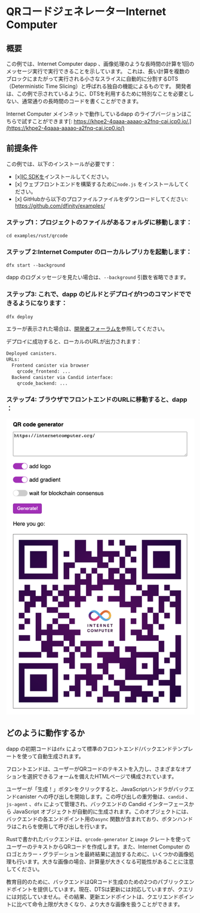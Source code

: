 # QRコードジェネレーターInternet Computer

## 概要

この例では、Internet Computer dapp 、画像処理のような長時間の計算を1回のメッセージ実行で実行できることを示しています。
これは、長い計算を複数のブロックにまたがって実行される小さなスライスに自動的に分割するDTS（Deterministic Time Slicing）と呼ばれる独自の機能によるものです。
開発者は、この例で示されているように、DTSを利用するために特別なことを必要としない、通常通りの長時間のコードを書くことができます。

Internet Computer メインネットで動作しているdapp のライブバージョンはこちらで試すことができます[: https://khpe2-4qaaa-aaaao-a2fnq-cai.icp0.io/.](https://khpe2-4qaaa-aaaao-a2fnq-cai.icp0.io/)

## 前提条件

この例では、以下のインストールが必要です：

- \[x\][IC SDKを](https://internetcomputer.org/docs/current/developer-docs/setup/install/index.mdx)インストールしてください。
- \[x\] ウェブフロントエンドを構築するために`node.js` をインストールしてください。
- \[x\] GitHubから以下のプロファイルファイルをダウンロードしてください: https://github.com/dfinity/examples/

### ステップ1：プロジェクトのファイルがあるフォルダに移動します：

    cd examples/rust/qrcode

### ステップ 2:Internet Computer のローカルレプリカを起動します：

    dfx start --background

dapp のログメッセージを見たい場合は、`--background` 引数を省略できます。

### ステップ3: これで、dapp のビルドとデプロイが1つのコマンドでできるようになります：

    dfx deploy

エラーが表示された場合は、[開発者フォーラムを](https://forum.dfinity.org/)参照してください。

デプロイに成功すると、ローカルのURLが出力されます：

    Deployed canisters.
    URLs:
      Frontend canister via browser
        qrcode_frontend: ...
      Backend canister via Candid interface:
        qrcode_backend: ...

### ステップ4: ブラウザでフロントエンドのURLに移動すると、dapp ：

![Screenshot of the frontend UI](./_attachments/screenshot.png)

## どのように動作するか

dapp の初期コードは`dfx` によって標準のフロントエンド/バックエンドテンプレートを使って自動生成されます。

フロントエンドは、ユーザーがQRコードのテキストを入力し、さまざまなオプションを選択できるフォームを備えたHTMLページで構成されています。

ユーザーが「生成！」ボタンをクリックすると、JavaScriptハンドラがバックエンドcanister への呼び出しを開始します。この呼び出しの重労働は、`candid` 、`js-agent` 、`dfx` によって管理され、バックエンドの Candid インターフェースから JavaScript オブジェクトが自動的に生成されます。このオブジェクトには、バックエンドの各エンドポイント用の`async` 関数が含まれており、ボタンハンドラはこれらを使用して呼び出しを行います。

Rustで書かれたバックエンドは、`qrcode-generator` と`image` クレートを使ってユーザーのテキストからQRコードを作成します。また、Internet Computer のロゴとカラー・グラデーションを最終結果に追加するために、いくつかの画像処理も行います。大きな画像の場合、計算量が大きくなる可能性があることに注意してください。

教育目的のために、バックエンドはQRコード生成のための2つのパブリックエンドポイントを提供しています。現在、DTSは更新には対応していますが、クエリには対応していません。その結果、更新エンドポイントは、クエリエンドポイントに比べて命令上限が大きくなり、より大きな画像を扱うことができます。

<!---
# QR code generator on the Internet Computer

## Overview

This example shows that an Internet Computer dapp can perform a long-running computation, like image processing, in a single message execution.
This is possible due to a unique feature called Deterministic Time Slicing (DTS), which automatically divides long computations into smaller slices executed across multiple blocks.
Developers can write long-running code as usual that doesn't require anything special to take advantage of DTS, as demonstrated in this example.

You can try the live version of the dapp running on the Internet Computer mainnet here: [https://khpe2-4qaaa-aaaao-a2fnq-cai.icp0.io/](https://khpe2-4qaaa-aaaao-a2fnq-cai.icp0.io/).

## Prerequisites
This example requires an installation of:

- [x] Install the [IC SDK](https://internetcomputer.org/docs/current/developer-docs/setup/install/index.mdx).
- [x] Install `node.js` to build the web frontend.
- [x] Download the following profile files from GitHub: https://github.com/dfinity/examples/

### Step 1: Navigate into the folder containing the project's files:

```
cd examples/rust/qrcode
```

### Step 2: Start a local replica of the Internet Computer by running:

```
dfx start --background
```

You can omit the `--background` argument if you want to see log messages of the dapp.

### Step 3: Now you can build and deploy the dapp with a single command:

```
dfx deploy
```

If you see any error, it might be worthwhile to consult the [developer forum](https://forum.dfinity.org/).

In case of successful deployment, you will see an output with local URLs:

```
Deployed canisters.
URLs:
  Frontend canister via browser
    qrcode_frontend: ...
  Backend canister via Candid interface:
    qrcode_backend: ...
```

### Step 4: Navigate to the frontend URL in your browser and you'll be able to interact with the dapp:

![Screenshot of the frontend UI](./_attachments/screenshot.png)


## How it works

The initial code of the dapp is autogenerated by `dfx` using the standard frontend/backend template.

The frontend consists of an HTML page with a form where users can enter text for the QR code and choose various options.

When the user clicks the "Generate!" button, a JavaScript handler initiates a call to the backend canister. The heavy-lifting of this call is managed by `candid`, `js-agent`, and `dfx`, which automatically generates a JavaScript object from the backend's Candid interface. That object contains `async` functions for each of the backend's endpoints, and the button handler uses them to make the calls.

The backend, written in Rust, uses the `qrcode-generator` and `image` crates to create a QR code from user text. It also performs some image processing, to add the Internet Computer logo and a color gradient to the final result. Note the amount of computational work may be significant for large images.

For educational purposes, the backend offers two public endpoints for QR code generation: one for updates and another for queries. Currently, DTS is supported for updates, but not for queries. As a result, the update endpoint has larger instruction limit compared to the query endpoint and thus can handle larger images.


-->
